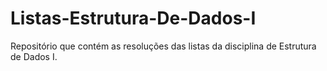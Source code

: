 # Listas-Estrutura-De-Dados-I
Repositório que contém as resoluções das listas da disciplina de Estrutura de Dados I.
